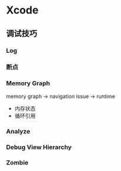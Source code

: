 # Xcode

## 调试技巧

### Log

### 断点

### Memory Graph

memory graph -&gt; navigation issue -&gt; runtime

* 内存状态
* 循环引用

### Analyze

### Debug View Hierarchy

### Zombie



